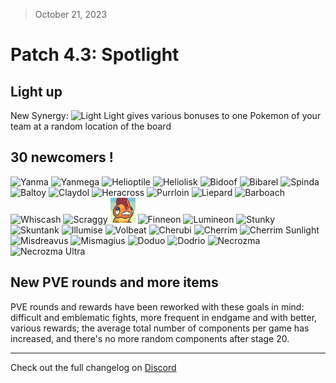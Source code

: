 > October 21, 2023

# Patch 4.3: Spotlight

## Light up

New Synergy: ![Light](/assets/types/LIGHT.svg) Light gives various bonuses to one Pokemon of your team at a random location of the board

## 30 newcomers !

![Yanma](https://raw.githubusercontent.com/PMDCollab/SpriteCollab/master/portrait/0193/Normal.png)
![Yanmega](https://raw.githubusercontent.com/PMDCollab/SpriteCollab/master/portrait/0469/Normal.png)
![Helioptile](https://raw.githubusercontent.com/PMDCollab/SpriteCollab/master/portrait/0694/Normal.png)
![Heliolisk](https://raw.githubusercontent.com/PMDCollab/SpriteCollab/master/portrait/0695/Normal.png)
![Bidoof](https://raw.githubusercontent.com/PMDCollab/SpriteCollab/master/portrait/0399/Normal.png)
![Bibarel](https://raw.githubusercontent.com/PMDCollab/SpriteCollab/master/portrait/0400/Normal.png)
![Spinda](https://raw.githubusercontent.com/PMDCollab/SpriteCollab/master/portrait/0327/Normal.png)
![Baltoy](https://raw.githubusercontent.com/PMDCollab/SpriteCollab/master/portrait/0343/Normal.png)
![Claydol](https://raw.githubusercontent.com/PMDCollab/SpriteCollab/master/portrait/0344/Normal.png)
![Heracross](https://raw.githubusercontent.com/PMDCollab/SpriteCollab/master/portrait/0214/Normal.png)
![Purrloin](https://raw.githubusercontent.com/PMDCollab/SpriteCollab/master/portrait/0509/Normal.png)
![Liepard](https://raw.githubusercontent.com/PMDCollab/SpriteCollab/master/portrait/0510/Normal.png)
![Barboach](https://raw.githubusercontent.com/PMDCollab/SpriteCollab/master/portrait/0339/Normal.png)
![Whiscash](https://raw.githubusercontent.com/PMDCollab/SpriteCollab/master/portrait/0340/Normal.png)
![Scraggy](https://raw.githubusercontent.com/PMDCollab/SpriteCollab/master/portrait/0559/Normal.png)
![Scrafty](https://raw.githubusercontent.com/PMDCollab/SpriteCollab/master/portrait/0560/Normal.png)
![Finneon](https://raw.githubusercontent.com/PMDCollab/SpriteCollab/master/portrait/0456/Normal.png)
![Lumineon](https://raw.githubusercontent.com/PMDCollab/SpriteCollab/master/portrait/0457/Normal.png)
![Stunky](https://raw.githubusercontent.com/PMDCollab/SpriteCollab/master/portrait/0434/Normal.png)
![Skuntank](https://raw.githubusercontent.com/PMDCollab/SpriteCollab/master/portrait/0435/Normal.png)
![Illumise](https://raw.githubusercontent.com/PMDCollab/SpriteCollab/master/portrait/0314/Normal.png)
![Volbeat](https://raw.githubusercontent.com/PMDCollab/SpriteCollab/master/portrait/0313/Normal.png)
![Cherubi](https://raw.githubusercontent.com/PMDCollab/SpriteCollab/master/portrait/0420/Normal.png)
![Cherrim](https://raw.githubusercontent.com/PMDCollab/SpriteCollab/master/portrait/0421/Normal.png)
![Cherrim Sunlight](https://raw.githubusercontent.com/PMDCollab/SpriteCollab/master/portrait/0421/0001/Happy.png)
![Misdreavus](https://raw.githubusercontent.com/PMDCollab/SpriteCollab/master/portrait/0200/Normal.png)
![Mismagius](https://raw.githubusercontent.com/PMDCollab/SpriteCollab/master/portrait/0429/Normal.png)
![Doduo](https://raw.githubusercontent.com/PMDCollab/SpriteCollab/master/portrait/0084/Normal.png)
![Dodrio](https://raw.githubusercontent.com/PMDCollab/SpriteCollab/master/portrait/0085/Normal.png)
![Necrozma](https://raw.githubusercontent.com/PMDCollab/SpriteCollab/master/portrait/0800/Normal.png)
![Necrozma Ultra](https://raw.githubusercontent.com/PMDCollab/SpriteCollab/master/portrait/0800/0003/Normal.png)

## New PVE rounds and more items

PVE rounds and rewards have been reworked with these goals in mind: difficult and emblematic fights, more frequent in endgame and with better, various rewards; the average total number of components per game has increased, and there's no more random components after stage 20.

---

Check out the full changelog on [Discord](https://discord.com/channels/737230355039387749/737230355039387752/1165305761493176362)

